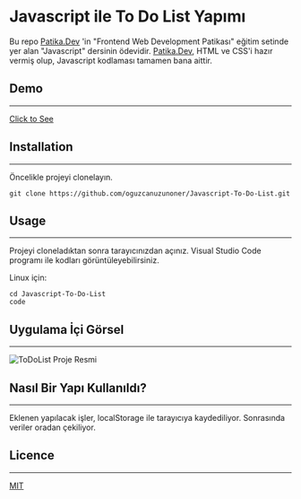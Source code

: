 # Javascript ile To Do List Yapımı

Bu repo [Patika.Dev](https://www.patika.dev/) 'in "Frontend Web Development Patikası" eğitim setinde yer alan "Javascript" dersinin ödevidir. [Patika.Dev](https://www.patika.dev/), HTML ve CSS'i hazır vermiş olup, Javascript kodlaması tamamen bana aittir.

## Demo
---
[Click to See](https://oguzcanuzunoner.github.io/Javascript-To-Do-List/)


## Installation
---
Öncelikle projeyi clonelayın. 
```
git clone https://github.com/oguzcanuzunoner/Javascript-To-Do-List.git
```
## Usage
---
Projeyi cloneladıktan sonra tarayıcınızdan açınız. Visual Studio Code programı ile kodları görüntüleyebilirsiniz.

Linux için:
```
cd Javascript-To-Do-List
code
```

## Uygulama İçi Görsel
---
![ToDoList Proje Resmi](https://i.hizliresim.com/lzrvokt.PNG)

## Nasıl Bir Yapı Kullanıldı?
---

Eklenen yapılacak işler, localStorage ile tarayıcıya kaydediliyor. Sonrasında veriler oradan çekiliyor.



## Licence
---
[MIT](https://choosealicense.com/licenses/mit/)


